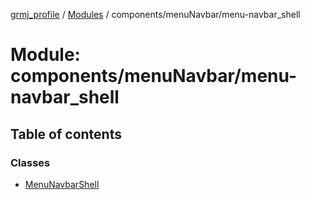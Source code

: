 [grmj_profile](../README.md) / [Modules](../modules.md) / components/menuNavbar/menu-navbar\_shell

# Module: components/menuNavbar/menu-navbar\_shell

## Table of contents

### Classes

- [MenuNavbarShell](../classes/components_menuNavbar_menu_navbar_shell.MenuNavbarShell.md)
